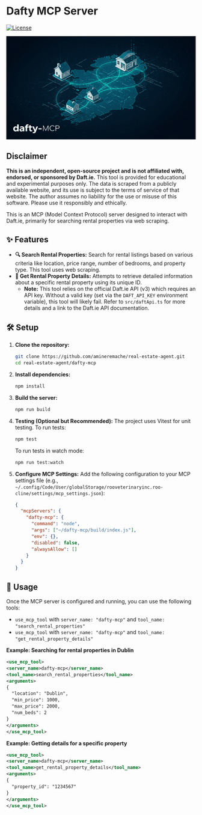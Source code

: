 # Dafty MCP Server

[![License](https://img.shields.io/badge/License-ISC-blue.svg)](https://opensource.org/licenses/ISC)

![Dafty MCP Banner](assets/dafty-mcp.png)

## Disclaimer

**This is an independent, open-source project and is not affiliated with, endorsed, or sponsored by Daft.ie.** This tool is provided for educational and experimental purposes only. The data is scraped from a publicly available website, and its use is subject to the terms of service of that website. The author assumes no liability for the use or misuse of this software. Please use it responsibly and ethically.

This is an MCP (Model Context Protocol) server designed to interact with Daft.ie, primarily for searching rental properties via web scraping.

## ✨ Features

*   **🔍 Search Rental Properties:** Search for rental listings based on various criteria like location, price range, number of bedrooms, and property type. This tool uses web scraping.
*   **📄 Get Rental Property Details:** Attempts to retrieve detailed information about a specific rental property using its unique ID.
    *   **Note:** This tool relies on the official Daft.ie API (v3) which requires an API key. Without a valid key (set via the `DAFT_API_KEY` environment variable), this tool will likely fail. Refer to `src/daftApi.ts` for more details and a link to the Daft.ie API documentation.

## 🛠️ Setup

1.  **Clone the repository:**
    ```bash
    git clone https://github.com/amineremache/real-estate-agent.git
    cd real-estate-agent/dafty-mcp
    ```
2.  **Install dependencies:**
    ```bash
    npm install
    ```
3.  **Build the server:**
    ```bash
    npm run build
    ```
4.  **Testing (Optional but Recommended):**
    The project uses Vitest for unit testing. To run tests:
    ```bash
    npm test
    ```
    To run tests in watch mode:
    ```bash
    npm run test:watch
    ```
5.  **Configure MCP Settings:**
    Add the following configuration to your MCP settings file (e.g., `~/.config/Code/User/globalStorage/rooveterinaryinc.roo-cline/settings/mcp_settings.json`):

    ```json
    {
      "mcpServers": {
        "dafty-mcp": {
          "command": "node",
          "args": ["~/dafty-mcp/build/index.js"],
          "env": {},
          "disabled": false,
          "alwaysAllow": []
        }
      }
    }
    ```

## 🚀 Usage

Once the MCP server is configured and running, you can use the following tools:

*   `use_mcp_tool` with `server_name: "dafty-mcp"` and `tool_name: "search_rental_properties"`
*   `use_mcp_tool` with `server_name: "dafty-mcp"` and `tool_name: "get_rental_property_details"`

**Example: Searching for rental properties in Dublin**

```xml
<use_mcp_tool>
<server_name>dafty-mcp</server_name>
<tool_name>search_rental_properties</tool_name>
<arguments>
{
  "location": "Dublin",
  "min_price": 1000,
  "max_price": 2000,
  "num_beds": 2
}
</arguments>
</use_mcp_tool>
```

**Example: Getting details for a specific property**

```xml
<use_mcp_tool>
<server_name>dafty-mcp</server_name>
<tool_name>get_rental_property_details</tool_name>
<arguments>
{
  "property_id": "1234567"
}
</arguments>
</use_mcp_tool>